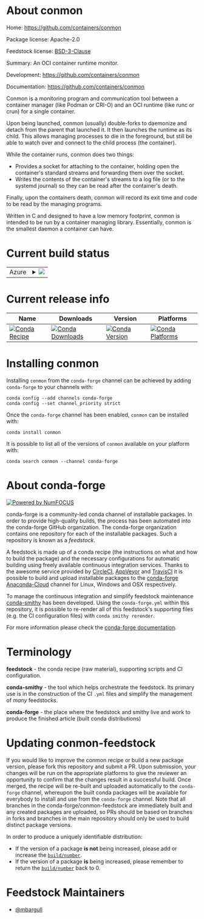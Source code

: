 About conmon
============

Home: https://github.com/containers/conmon

Package license: Apache-2.0

Feedstock license: [BSD-3-Clause](https://github.com/conda-forge/conmon-feedstock/blob/master/LICENSE.txt)

Summary: An OCI container runtime monitor.

Development: https://github.com/containers/conmon

Documentation: https://github.com/containers/conmon

Conmon is a monitoring program and communication tool between a container manager (like Podman or CRI-O) and an OCI runtime (like runc or crun) for a single container.

Upon being launched, conmon (usually) double-forks to daemonize and detach from the parent that launched it. It then launches the runtime as its child. This allows managing processes to die in the foreground, but still be able to watch over and connect to the child process (the container).

While the container runs, conmon does two things:

  - Provides a socket for attaching to the container, holding open the container's standard streams and forwarding them over the socket.
  - Writes the contents of the container's streams to a log file (or to the systemd journal) so they can be read after the container's death.

Finally, upon the containers death, conmon will record its exit time and code to be read by the managing programs.

Written in C and designed to have a low memory footprint, conmon is intended to be run by a container managing library. Essentially, conmon is the smallest daemon a container can have.


Current build status
====================


<table>
    
  <tr>
    <td>Azure</td>
    <td>
      <details>
        <summary>
          <a href="https://dev.azure.com/conda-forge/feedstock-builds/_build/latest?definitionId=11077&branchName=master">
            <img src="https://dev.azure.com/conda-forge/feedstock-builds/_apis/build/status/conmon-feedstock?branchName=master">
          </a>
        </summary>
        <table>
          <thead><tr><th>Variant</th><th>Status</th></tr></thead>
          <tbody><tr>
              <td>linux_64</td>
              <td>
                <a href="https://dev.azure.com/conda-forge/feedstock-builds/_build/latest?definitionId=11077&branchName=master">
                  <img src="https://dev.azure.com/conda-forge/feedstock-builds/_apis/build/status/conmon-feedstock?branchName=master&jobName=linux&configuration=linux_64_" alt="variant">
                </a>
              </td>
            </tr>
          </tbody>
        </table>
      </details>
    </td>
  </tr>
</table>

Current release info
====================

| Name | Downloads | Version | Platforms |
| --- | --- | --- | --- |
| [![Conda Recipe](https://img.shields.io/badge/recipe-conmon-green.svg)](https://anaconda.org/conda-forge/conmon) | [![Conda Downloads](https://img.shields.io/conda/dn/conda-forge/conmon.svg)](https://anaconda.org/conda-forge/conmon) | [![Conda Version](https://img.shields.io/conda/vn/conda-forge/conmon.svg)](https://anaconda.org/conda-forge/conmon) | [![Conda Platforms](https://img.shields.io/conda/pn/conda-forge/conmon.svg)](https://anaconda.org/conda-forge/conmon) |

Installing conmon
=================

Installing `conmon` from the `conda-forge` channel can be achieved by adding `conda-forge` to your channels with:

```
conda config --add channels conda-forge
conda config --set channel_priority strict
```

Once the `conda-forge` channel has been enabled, `conmon` can be installed with:

```
conda install conmon
```

It is possible to list all of the versions of `conmon` available on your platform with:

```
conda search conmon --channel conda-forge
```


About conda-forge
=================

[![Powered by NumFOCUS](https://img.shields.io/badge/powered%20by-NumFOCUS-orange.svg?style=flat&colorA=E1523D&colorB=007D8A)](http://numfocus.org)

conda-forge is a community-led conda channel of installable packages.
In order to provide high-quality builds, the process has been automated into the
conda-forge GitHub organization. The conda-forge organization contains one repository
for each of the installable packages. Such a repository is known as a *feedstock*.

A feedstock is made up of a conda recipe (the instructions on what and how to build
the package) and the necessary configurations for automatic building using freely
available continuous integration services. Thanks to the awesome service provided by
[CircleCI](https://circleci.com/), [AppVeyor](https://www.appveyor.com/)
and [TravisCI](https://travis-ci.com/) it is possible to build and upload installable
packages to the [conda-forge](https://anaconda.org/conda-forge)
[Anaconda-Cloud](https://anaconda.org/) channel for Linux, Windows and OSX respectively.

To manage the continuous integration and simplify feedstock maintenance
[conda-smithy](https://github.com/conda-forge/conda-smithy) has been developed.
Using the ``conda-forge.yml`` within this repository, it is possible to re-render all of
this feedstock's supporting files (e.g. the CI configuration files) with ``conda smithy rerender``.

For more information please check the [conda-forge documentation](https://conda-forge.org/docs/).

Terminology
===========

**feedstock** - the conda recipe (raw material), supporting scripts and CI configuration.

**conda-smithy** - the tool which helps orchestrate the feedstock.
                   Its primary use is in the construction of the CI ``.yml`` files
                   and simplify the management of *many* feedstocks.

**conda-forge** - the place where the feedstock and smithy live and work to
                  produce the finished article (built conda distributions)


Updating conmon-feedstock
=========================

If you would like to improve the conmon recipe or build a new
package version, please fork this repository and submit a PR. Upon submission,
your changes will be run on the appropriate platforms to give the reviewer an
opportunity to confirm that the changes result in a successful build. Once
merged, the recipe will be re-built and uploaded automatically to the
`conda-forge` channel, whereupon the built conda packages will be available for
everybody to install and use from the `conda-forge` channel.
Note that all branches in the conda-forge/conmon-feedstock are
immediately built and any created packages are uploaded, so PRs should be based
on branches in forks and branches in the main repository should only be used to
build distinct package versions.

In order to produce a uniquely identifiable distribution:
 * If the version of a package **is not** being increased, please add or increase
   the [``build/number``](https://docs.conda.io/projects/conda-build/en/latest/resources/define-metadata.html#build-number-and-string).
 * If the version of a package **is** being increased, please remember to return
   the [``build/number``](https://docs.conda.io/projects/conda-build/en/latest/resources/define-metadata.html#build-number-and-string)
   back to 0.

Feedstock Maintainers
=====================

* [@mbargull](https://github.com/mbargull/)

